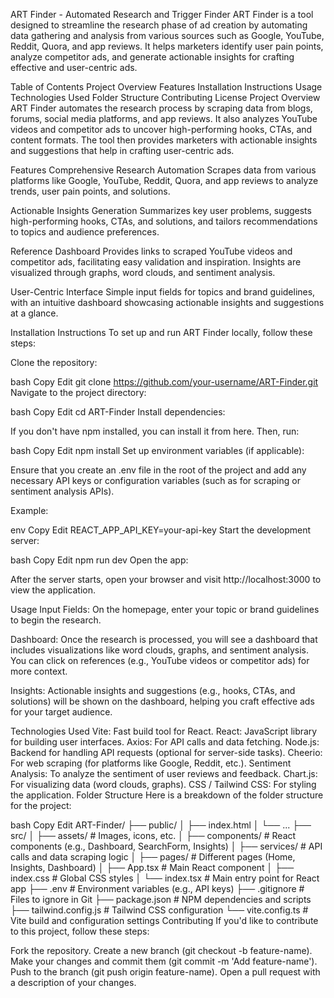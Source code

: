 ART Finder - Automated Research and Trigger Finder
ART Finder is a tool designed to streamline the research phase of ad creation by automating data gathering and analysis from various sources such as Google, YouTube, Reddit, Quora, and app reviews. It helps marketers identify user pain points, analyze competitor ads, and generate actionable insights for crafting effective and user-centric ads.

Table of Contents
Project Overview
Features
Installation Instructions
Usage
Technologies Used
Folder Structure
Contributing
License
Project Overview
ART Finder automates the research process by scraping data from blogs, forums, social media platforms, and app reviews. It also analyzes YouTube videos and competitor ads to uncover high-performing hooks, CTAs, and content formats. The tool then provides marketers with actionable insights and suggestions that help in crafting user-centric ads.

Features
Comprehensive Research Automation
Scrapes data from various platforms like Google, YouTube, Reddit, Quora, and app reviews to analyze trends, user pain points, and solutions.

Actionable Insights Generation
Summarizes key user problems, suggests high-performing hooks, CTAs, and solutions, and tailors recommendations to topics and audience preferences.

Reference Dashboard
Provides links to scraped YouTube videos and competitor ads, facilitating easy validation and inspiration. Insights are visualized through graphs, word clouds, and sentiment analysis.

User-Centric Interface
Simple input fields for topics and brand guidelines, with an intuitive dashboard showcasing actionable insights and suggestions at a glance.

Installation Instructions
To set up and run ART Finder locally, follow these steps:

Clone the repository:

bash
Copy
Edit
git clone https://github.com/your-username/ART-Finder.git
Navigate to the project directory:

bash
Copy
Edit
cd ART-Finder
Install dependencies:

If you don't have npm installed, you can install it from here. Then, run:

bash
Copy
Edit
npm install
Set up environment variables (if applicable):

Ensure that you create an .env file in the root of the project and add any necessary API keys or configuration variables (such as for scraping or sentiment analysis APIs).

Example:

env
Copy
Edit
REACT_APP_API_KEY=your-api-key
Start the development server:

bash
Copy
Edit
npm run dev
Open the app:

After the server starts, open your browser and visit http://localhost:3000 to view the application.

Usage
Input Fields:
On the homepage, enter your topic or brand guidelines to begin the research.

Dashboard:
Once the research is processed, you will see a dashboard that includes visualizations like word clouds, graphs, and sentiment analysis. You can click on references (e.g., YouTube videos or competitor ads) for more context.

Insights:
Actionable insights and suggestions (e.g., hooks, CTAs, and solutions) will be shown on the dashboard, helping you craft effective ads for your target audience.

Technologies Used
Vite: Fast build tool for React.
React: JavaScript library for building user interfaces.
Axios: For API calls and data fetching.
Node.js: Backend for handling API requests (optional for server-side tasks).
Cheerio: For web scraping (for platforms like Google, Reddit, etc.).
Sentiment Analysis: To analyze the sentiment of user reviews and feedback.
Chart.js: For visualizing data (word clouds, graphs).
CSS / Tailwind CSS: For styling the application.
Folder Structure
Here is a breakdown of the folder structure for the project:

bash
Copy
Edit
ART-Finder/
├── public/
│   ├── index.html
│   └── ...
├── src/
│   ├── assets/             # Images, icons, etc.
│   ├── components/         # React components (e.g., Dashboard, SearchForm, Insights)
│   ├── services/           # API calls and data scraping logic
│   ├── pages/              # Different pages (Home, Insights, Dashboard)
│   ├── App.tsx             # Main React component
│   ├── index.css           # Global CSS styles
│   └── index.tsx           # Main entry point for React app
├── .env                    # Environment variables (e.g., API keys)
├── .gitignore              # Files to ignore in Git
├── package.json            # NPM dependencies and scripts
├── tailwind.config.js      # Tailwind CSS configuration
└── vite.config.ts          # Vite build and configuration settings
Contributing
If you'd like to contribute to this project, follow these steps:

Fork the repository.
Create a new branch (git checkout -b feature-name).
Make your changes and commit them (git commit -m 'Add feature-name').
Push to the branch (git push origin feature-name).
Open a pull request with a description of your changes.


